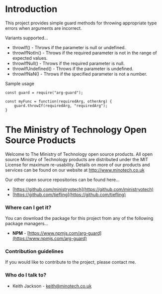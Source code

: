 # Introduction
This project provides simple guard methods for throwing appropriate type errors when arguments are incorrect.

Variants supported...

- throwIf() - Throws if the parameter is null or undefined.
- throwIfNotIn() - Throws if the required parameter is not in the range of expected values.
- throwIfNull() - Throws if the required parameter is null.
- throwIfUndefined() - Throws if the parameter is undefined.
- throwIfNaN() - Throws if the specified parameter is not a number.

Sample usage

    const guard = require("arg-guard");

    const myFunc = function(requiredArg, otherArg) {
        guard.throwIf(requiredArg, "requiredArg");
    }

# The Ministry of Technology Open Source Products
Welcome to The Ministry of Technology open source products. All open source Ministry of Technology products are distributed under the MIT License for maximum re-usability. Details on more of our products and services can be found on our website at http://www.minotech.co.uk

Our other open source repositories can be found here...

* [https://github.com/ministryotech](https://github.com/ministryotech)
* [https://github.com/tiefling](https://github.com/tiefling)

### Where can I get it?
You can download the package for this project from any of the following package managers...

- **NPM** - [https://www.npmjs.com/arg-guard](https://www.npmjs.com/arg-guard)

### Contribution guidelines
If you would like to contribute to the project, please contact me.

### Who do I talk to?
* Keith Jackson - keith@minotech.co.uk
